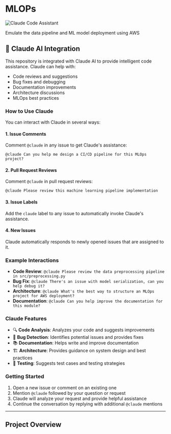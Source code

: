 # MLOPs

![Claude Code Assistant](https://github.com/catzzz/MLOPs/workflows/Claude%20Code%20Assistant/badge.svg)

Emulate the data pipeline and ML model deployment using AWS

## 🤖 Claude AI Integration

This repository is integrated with Claude AI to provide intelligent code assistance. Claude can help with:

- Code reviews and suggestions
- Bug fixes and debugging
- Documentation improvements
- Architecture discussions
- MLOps best practices

### How to Use Claude

You can interact with Claude in several ways:

#### 1. Issue Comments
Comment `@claude` in any issue to get Claude's assistance:
```
@claude Can you help me design a CI/CD pipeline for this MLOps project?
```

#### 2. Pull Request Reviews
Comment `@claude` in pull request reviews:
```
@claude Please review this machine learning pipeline implementation
```

#### 3. Issue Labels
Add the `claude` label to any issue to automatically invoke Claude's assistance.

#### 4. New Issues
Claude automatically responds to newly opened issues that are assigned to it.

### Example Interactions

- **Code Review**: `@claude Please review the data preprocessing pipeline in src/preprocessing.py`
- **Bug Fix**: `@claude There's an issue with model serialization, can you help debug it?`
- **Architecture**: `@claude What's the best way to structure an MLOps project for AWS deployment?`
- **Documentation**: `@claude Can you help improve the documentation for this module?`

### Claude Features

- 🔍 **Code Analysis**: Analyzes your code and suggests improvements
- 🐛 **Bug Detection**: Identifies potential issues and provides fixes
- 📚 **Documentation**: Helps write and improve documentation
- 🏗️ **Architecture**: Provides guidance on system design and best practices
- 🧪 **Testing**: Suggests test cases and testing strategies

### Getting Started

1. Open a new issue or comment on an existing one
2. Mention `@claude` followed by your question or request
3. Claude will analyze your request and provide helpful assistance
4. Continue the conversation by replying with additional `@claude` mentions

---

## Project Overview
